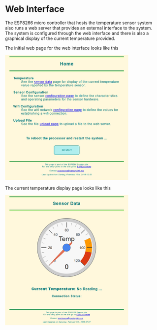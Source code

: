 # Web Interface

The ESP8266 micro controller that hosts the temperature sensor system also runs a web server that provides an external interface to the system.  The system is configured through the web interface and there is also a graphical display of the current temperature provided.

The initial web page for the web interface looks like this

<img src="images/Home.png" alt="Home" width="400"/>


The current temperature display page looks like this

<img src="images/Data.png" alt="Home" width="400"/>
